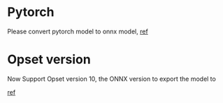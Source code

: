 # Pytorch

Please convert pytorch model to onnx model,
[ref](https://pytorch.org/tutorials/advanced/super_resolution_with_onnxruntime.html)


# Opset version
Now Support Opset version 10, the ONNX version to export the model to

[ref](https://github.com/onnx/onnx/blob/master/docs/Versioning.md#released-versions)